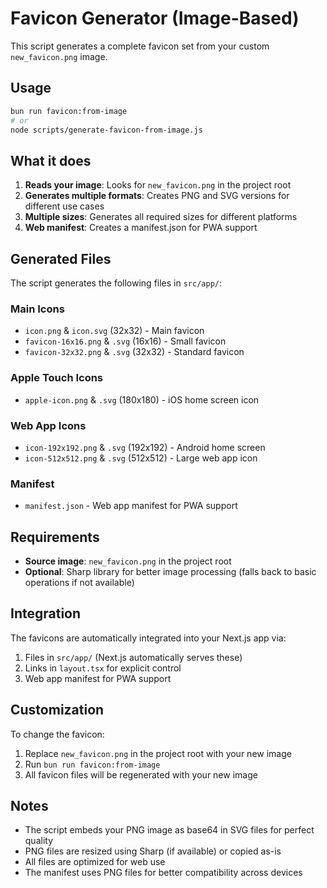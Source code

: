 # Favicon Generator (Image-Based)

This script generates a complete favicon set from your custom `new_favicon.png` image.

## Usage

```bash
bun run favicon:from-image
# or
node scripts/generate-favicon-from-image.js
```

## What it does

1. **Reads your image**: Looks for `new_favicon.png` in the project root
2. **Generates multiple formats**: Creates PNG and SVG versions for different use cases
3. **Multiple sizes**: Generates all required sizes for different platforms
4. **Web manifest**: Creates a manifest.json for PWA support

## Generated Files

The script generates the following files in `src/app/`:

### Main Icons

- `icon.png` & `icon.svg` (32x32) - Main favicon
- `favicon-16x16.png` & `.svg` (16x16) - Small favicon
- `favicon-32x32.png` & `.svg` (32x32) - Standard favicon

### Apple Touch Icons

- `apple-icon.png` & `.svg` (180x180) - iOS home screen icon

### Web App Icons

- `icon-192x192.png` & `.svg` (192x192) - Android home screen
- `icon-512x512.png` & `.svg` (512x512) - Large web app icon

### Manifest

- `manifest.json` - Web app manifest for PWA support

## Requirements

- **Source image**: `new_favicon.png` in the project root
- **Optional**: Sharp library for better image processing (falls back to basic operations if not available)

## Integration

The favicons are automatically integrated into your Next.js app via:

1. Files in `src/app/` (Next.js automatically serves these)
2. Links in `layout.tsx` for explicit control
3. Web app manifest for PWA support

## Customization

To change the favicon:

1. Replace `new_favicon.png` in the project root with your new image
2. Run `bun run favicon:from-image`
3. All favicon files will be regenerated with your new image

## Notes

- The script embeds your PNG image as base64 in SVG files for perfect quality
- PNG files are resized using Sharp (if available) or copied as-is
- All files are optimized for web use
- The manifest uses PNG files for better compatibility across devices
